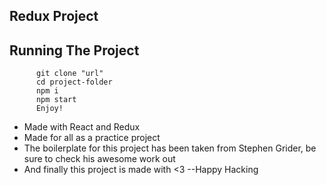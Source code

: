 ## Redux Project

## Running The Project
          git clone "url"
          cd project-folder
          npm i
          npm start
          Enjoy!

* Made with React and Redux 
* Made for all as a practice project
* The boilerplate for this project has been taken from Stephen Grider, be sure to check his awesome work out
* And finally this project is made with <3
          --Happy Hacking
